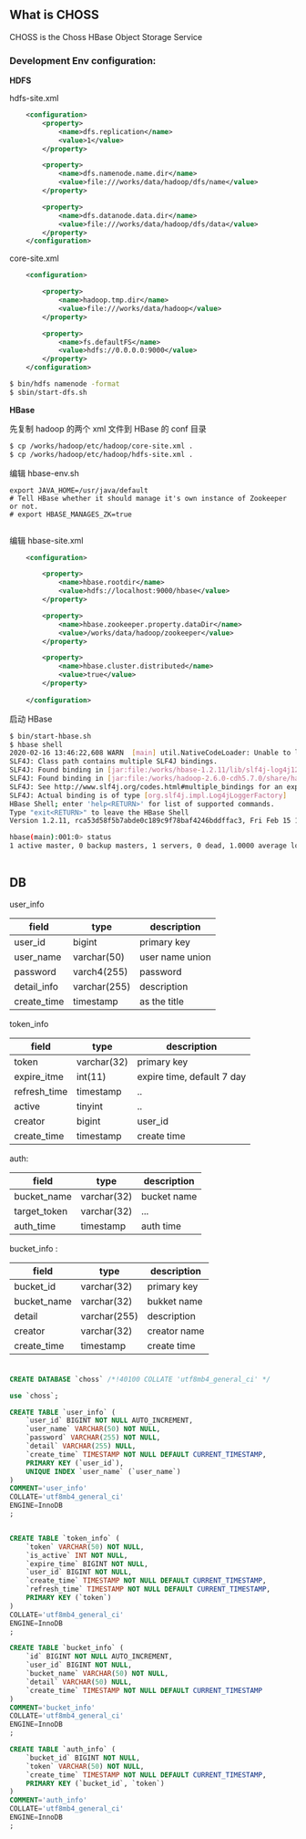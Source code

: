
## What is CHOSS

CHOSS is the Choss HBase Object Storage Service



### Development Env configuration:

**HDFS**


hdfs-site.xml


```xml
    <configuration>
        <property>
            <name>dfs.replication</name>
            <value>1</value>
        </property>

        <property>
            <name>dfs.namenode.name.dir</name>
            <value>file:///works/data/hadoop/dfs/name</value>
        </property>

        <property>
            <name>dfs.datanode.data.dir</name>
            <value>file:///works/data/hadoop/dfs/data</value>
        </property>
    </configuration>
```

core-site.xml

```xml
    <configuration>

        <property>
            <name>hadoop.tmp.dir</name>
            <value>file:///works/data/hadoop</value>
        </property>

        <property>
            <name>fs.defaultFS</name>
            <value>hdfs://0.0.0.0:9000</value>
        </property>
    </configuration>
```


```bash
$ bin/hdfs namenode -format
$ sbin/start-dfs.sh 
```


**HBase**



先复制 hadoop 的两个 xml 文件到 HBase 的 conf 目录


```bash
$ cp /works/hadoop/etc/hadoop/core-site.xml .
$ cp /works/hadoop/etc/hadoop/hdfs-site.xml .
```

编辑 hbase-env.sh

```
export JAVA_HOME=/usr/java/default
# Tell HBase whether it should manage it's own instance of Zookeeper or not.
# export HBASE_MANAGES_ZK=true


```


编辑 hbase-site.xml 


```xml
    <configuration>

        <property>
            <name>hbase.rootdir</name>
            <value>hdfs://localhost:9000/hbase</value>
        </property>

        <property>
            <name>hbase.zookeeper.property.dataDir</name>
            <value>/works/data/hadoop/zookeeper</value>
        </property>

        <property>
            <name>hbase.cluster.distributed</name>
            <value>true</value>
        </property>
		
    </configuration>

```

启动 HBase

```bash
$ bin/start-hbase.sh
$ hbase shell
2020-02-16 13:46:22,608 WARN  [main] util.NativeCodeLoader: Unable to load native-hadoop library for your platform... using builtin-java classes where applicable
SLF4J: Class path contains multiple SLF4J bindings.
SLF4J: Found binding in [jar:file:/works/hbase-1.2.11/lib/slf4j-log4j12-1.7.5.jar!/org/slf4j/impl/StaticLoggerBinder.class]
SLF4J: Found binding in [jar:file:/works/hadoop-2.6.0-cdh5.7.0/share/hadoop/common/lib/slf4j-log4j12-1.7.5.jar!/org/slf4j/impl/StaticLoggerBinder.class]
SLF4J: See http://www.slf4j.org/codes.html#multiple_bindings for an explanation.
SLF4J: Actual binding is of type [org.slf4j.impl.Log4jLoggerFactory]
HBase Shell; enter 'help<RETURN>' for list of supported commands.
Type "exit<RETURN>" to leave the HBase Shell
Version 1.2.11, rca53d58f5b7abde0c189c9f78baf4246bddffac3, Fri Feb 15 18:12:16 CST 2019

hbase(main):001:0> status
1 active master, 0 backup masters, 1 servers, 0 dead, 1.0000 average load



```


## DB

user_info

| field | type | description | 
| ---- | ---- | ---- |
| user_id | bigint| primary key |
| user_name | varchar(50) | user name union |
| password | varch4(255) | password  |
| detail_info | varchar(255) | description |
| create_time | timestamp | as the title |


token_info

| field | type | description | 
| ---- | ---- | ---- |
| token | varchar(32) | primary key |
| expire_itme | int(11) | expire time, default 7 day |
| refresh_time | timestamp | .. |
| active | tinyint | .. |
| creator | bigint | user_id |
| create_time | timestamp | create time |

auth:

| field | type | description | 
| ---- | ---- | ---- |
| bucket_name | varchar(32) | bucket name |
| target_token | varchar(32) | ... |
| auth_time | timestamp | auth time |


bucket_info :

| field | type | description | 
| ---- | ---- | ---- |
| bucket_id | varchar(32) | primary key |
| bucket_name | varchar(32) | bukket name |
| detail | varchar(255) | description |
| creator | varchar(32) | creator name |
| create_time | timestamp | create time |

### 

```sql

CREATE DATABASE `choss` /*!40100 COLLATE 'utf8mb4_general_ci' */

use `choss`;

CREATE TABLE `user_info` (
	`user_id` BIGINT NOT NULL AUTO_INCREMENT,
	`user_name` VARCHAR(50) NOT NULL,
	`password` VARCHAR(255) NOT NULL,
	`detail` VARCHAR(255) NULL,
	`create_time` TIMESTAMP NOT NULL DEFAULT CURRENT_TIMESTAMP,
	PRIMARY KEY (`user_id`),
	UNIQUE INDEX `user_name` (`user_name`)
)
COMMENT='user_info'
COLLATE='utf8mb4_general_ci'
ENGINE=InnoDB
;


CREATE TABLE `token_info` (
	`token` VARCHAR(50) NOT NULL,
	`is_active` INT NOT NULL,
	`expire_time` BIGINT NOT NULL,
	`user_id` BIGINT NOT NULL,
	`create_time` TIMESTAMP NOT NULL DEFAULT CURRENT_TIMESTAMP,
	`refresh_time` TIMESTAMP NOT NULL DEFAULT CURRENT_TIMESTAMP,
	PRIMARY KEY (`token`)
)
COLLATE='utf8mb4_general_ci'
ENGINE=InnoDB
;

CREATE TABLE `bucket_info` (
	`id` BIGINT NOT NULL AUTO_INCREMENT,
	`user_id` BIGINT NOT NULL,
	`bucket_name` VARCHAR(50) NOT NULL,
	`detail` VARCHAR(50) NULL,
	`create_time` TIMESTAMP NOT NULL DEFAULT CURRENT_TIMESTAMP
)
COMMENT='bucket_info'
COLLATE='utf8mb4_general_ci'
ENGINE=InnoDB
;

CREATE TABLE `auth_info` (
	`bucket_id` BIGINT NOT NULL,
	`token` VARCHAR(50) NOT NULL,
	`create_time` TIMESTAMP NOT NULL DEFAULT CURRENT_TIMESTAMP,
	PRIMARY KEY (`bucket_id`, `token`)
)
COMMENT='auth_info'
COLLATE='utf8mb4_general_ci'
ENGINE=InnoDB
;

```






 